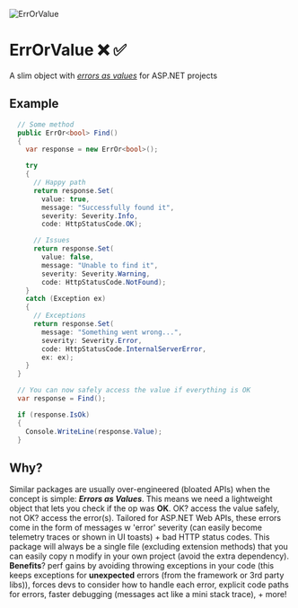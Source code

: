 ![ErrOrValue](https://raw.githubusercontent.com/jjjjony/ErrOrValue/main/ErrOrValue.png)

# ErrOrValue ❌ ✅

A slim object with _[errors as values](https://go.dev/blog/errors-are-values)_ for ASP.NET projects

## Example

```csharp
  // Some method
  public ErrOr<bool> Find()
  {
    var response = new ErrOr<bool>();

    try
    {
      // Happy path
      return response.Set(
        value: true,
        message: "Successfully found it",
        severity: Severity.Info,
        code: HttpStatusCode.OK);

      // Issues
      return response.Set(
        value: false,
        message: "Unable to find it",
        severity: Severity.Warning,
        code: HttpStatusCode.NotFound);
    }
    catch (Exception ex)
    {
      // Exceptions
      return response.Set(
        message: "Something went wrong...",
        severity: Severity.Error,
        code: HttpStatusCode.InternalServerError,
        ex: ex);
    }
  }
```

```csharp
  // You can now safely access the value if everything is OK
  var response = Find();

  if (response.IsOk)
  {
    Console.WriteLine(response.Value);
  }
```

## Why?

Similar packages are usually over-engineered (bloated APIs) when the concept is simple: ***Errors as Values***. This means we need a lightweight object that lets you check if the op was **OK**. OK? access the value safely, not OK? access the error(s). Tailored for ASP.NET Web APIs, these errors come in the form of messages w 'error' severity (can easily become telemetry traces or shown in UI toasts) + bad HTTP status codes. This package will always be a single file (excluding extension methods) that you can easily copy n modify in your own project (avoid the extra dependency). **Benefits**? perf gains by avoiding throwing exceptions in your code (this keeps exceptions for **unexpected** errors (from the framework or 3rd party libs)), forces devs to consider how to handle each error, explicit code paths for errors, faster debugging (messages act like a mini stack trace), + more!

